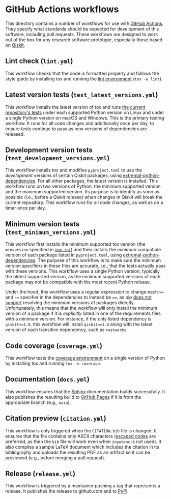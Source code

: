 # GitHub Actions workflows

This directory contains a number of workflows for use with [GitHub Actions](https://docs.github.com/actions).  They specify what standards should be expected for development of this software, including pull requests.  These workflows are designed to work out of the box for any research software prototype, especially those based on [Qiskit](https://qiskit.org/).

## Lint check (`lint.yml`)

This workflow checks that the code is formatted properly and follows the style guide by installing tox and running the [lint environment](/tests/#lint-environment) (`tox -e lint`).

## Latest version tests (`test_latest_versions.yml`)

This workflow installs the latest version of tox and runs [the current repository's tests](/tests/#test-py-environments) under each supported Python version on Linux and under a single Python version on macOS and Windows.  This is the primary testing workflow.  It runs for all code changes and additionally once per day, to ensure tests continue to pass as new versions of dependencies are released.

## Development version tests (`test_development_versions.yml`)

This workflow installs tox and modifies `pyproject.toml` to use the _development_ versions of certain Qiskit packages, using [extremal-python-dependencies](https://github.com/IBM/extremal-python-dependencies).  For all other packages, the latest version is installed.  This workflow runs on two versions of Python: the minimum supported version and the maximum supported version.  Its purpose is to identify as soon as possible (i.e., before a Qiskit release) when changes in Qiskit will break the current repository.  This workflow runs for all code changes, as well as on a timer once per day.

## Minimum version tests (`test_minimum_versions.yml`)

This workflow first installs the minimum supported tox version (the `minversion` specified in [`tox.ini`](/tox.ini)) and then installs the _minimum_ compatible version of each package listed in `pyproject.toml`, using [extremal-python-dependencies](https://github.com/IBM/extremal-python-dependencies).  The purpose of this workflow is to make sure the minimum version specifiers in these files are accurate, i.e., that the tests actually pass with these versions.  This workflow uses a single Python version, typically the oldest supported version, as the minimum supported versions of each package may not be compatible with the most recent Python release.

Under the hood, this workflow uses a regular expression to change each `>=` and `~=` specifier in the dependencies to instead be `==`, as pip [does not support](https://github.com/pypa/pip/issues/8085) resolving the minimum versions of packages directly.  Unfortunately, this means that the workflow will only install the minimum version of a package if it is _explicitly_ listed in one of the requirements files with a minimum version.  For instance, if the only listed dependency is `qiskit>=1.0`, this workflow will install `qiskit==1.0` along with the latest version of each transitive dependency, such as `rustworkx`.

## Code coverage (`coverage.yml`)

This workflow tests the [coverage environment](/tests/#coverage-environment) on a single version of Python by installing tox and running `tox -e coverage`.

## Documentation (`docs.yml`)

This workflow ensures that the [Sphinx](https://www.sphinx-doc.org/) documentation builds successfully.  It also publishes the resulting build to [GitHub Pages](https://pages.github.com/) if it is from the appropriate branch (e.g., `main`).

## Citation preview (`citation.yml`)

This workflow is only triggered when the `CITATION.bib` file is changed.  It ensures that the file contains only ASCII characters ([escaped codes](https://en.wikibooks.org/wiki/LaTeX/Special_Characters#Escaped_codes) are preferred, as then the `bib` file will work even when `inputenc` is not used).  It also compiles a sample LaTeX document which includes the citation in its bibliography and uploads the resulting PDF as an artifact so it can be previewed (e.g., before merging a pull request).

## Release (`release.yml`)

This workflow is triggered by a maintainer pushing a tag that represents a release.  It publishes the release to github.com and to [PyPI](https://pypi.org/).
